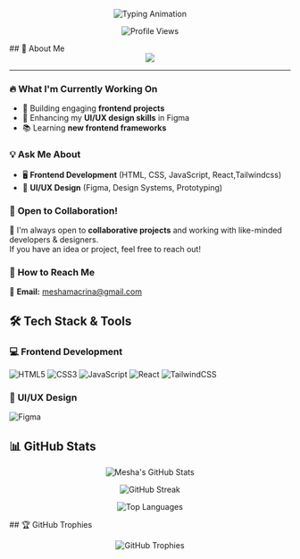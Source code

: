 <p align="center">
  <img src="https://readme-typing-svg.herokuapp.com?font=Fira+Code&weight=500&size=22&pause=1000&color=F7A900&width=900&lines=Hey!+I'm+Mesha+Lolpusike,+a+Frontend+Developer+and+a+UI/UX+Designer." alt="Typing Animation" />
</p>
<p align="center">
  <img src="https://komarev.com/ghpvc/?username=MeshaLolpusike&label=Profile+Views&color=F7A900&style=flat-square" alt="Profile Views" />
</p>
## 🚀 About Me  

<div align="center">
   <img src="https://readme-typing-svg.herokuapp.com?font=Fira+Code&weight=500&size=22&pause=1000&color=F7A900&center=true&width=1000&lines=👋+Hey!+I'm+Mesha+Lolpusike;A+passionate+Frontend+Developer+and+UI/UX+Designer;I+love+building+beautiful,+user-friendly,+and+interactive+web+applications!">
</div>

---

### 🔥 **What I'm Currently Working On**  
- 🚀 Building engaging **frontend projects**  
- 🎨 Enhancing my **UI/UX design skills** in Figma  
- 📚 Learning **new frontend frameworks**  

### 💡 **Ask Me About**  
- 🖥️ **Frontend Development** (HTML, CSS, JavaScript, React,Tailwindcss)  
- 🎨 **UI/UX Design** (Figma, Design Systems, Prototyping)

### 🤝 **Open to Collaboration!**  
🚀 I'm always open to **collaborative projects** and working with like-minded developers & designers.  
If you have an idea or project, feel free to reach out!  

### 📩 **How to Reach Me**  
📧 **Email:** [meshamacrina@gmail.com](mailto:meshamacrina@gmail.com)  

## 🛠 Tech Stack & Tools  

### 💻 **Frontend Development**  
![HTML5](https://img.shields.io/badge/HTML5-%23E34F26.svg?style=for-the-badge&logo=html5&logoColor=white) 
![CSS3](https://img.shields.io/badge/CSS3-%231572B6.svg?style=for-the-badge&logo=css3&logoColor=white) 
![JavaScript](https://img.shields.io/badge/JavaScript-%23F7DF1E.svg?style=for-the-badge&logo=javascript&logoColor=black) 
![React](https://img.shields.io/badge/React-%2361DAFB.svg?style=for-the-badge&logo=react&logoColor=black) 
![TailwindCSS](https://img.shields.io/badge/TailwindCSS-%2306B6D4.svg?style=for-the-badge&logo=tailwindcss&logoColor=white)  

### 🎨 **UI/UX Design**  
![Figma](https://img.shields.io/badge/Figma-%23F24E1E.svg?style=for-the-badge&logo=figma&logoColor=white)  

## 📊 GitHub Stats  

<p align="center">
  <img src="https://github-readme-stats.vercel.app/api?username=Mesha-Lolpuske&show_icons=true&theme=radical" alt="Mesha's GitHub Stats" />
</p>

<p align="center">
  <img src="https://github-readme-streak-stats.herokuapp.com/?user=Mesha-Lolpuske&theme=radical" alt="GitHub Streak" />
</p>

<p align="center">
  <img src="https://github-readme-stats.vercel.app/api/top-langs/?username=Mesha-Lolpuske&layout=compact&theme=radical" alt="Top Languages" />
</p>
## 🏆 GitHub Trophies  

<p align="center">
  <img src="https://github-profile-trophy.vercel.app/?username=Mesha-Lolpusike&theme=radical&no-frame=true&no-bg=true&margin-w=5" alt="GitHub Trophies" />
</p>






